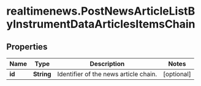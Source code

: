 # realtimenews.PostNewsArticleListByInstrumentDataArticlesItemsChain

## Properties

Name | Type | Description | Notes
------------ | ------------- | ------------- | -------------
**id** | **String** | Identifier of the news article chain. | [optional] 


